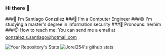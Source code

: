 ### Hi there 👋
###🔭 I’m Santiago González
###🌱 I'm a Computer Engineer
###😄 I'm studying a master's degree in information security
###📱  Pronouns: he/him
###📫 How to reach me: You can send me a email at gonzalez.s.santiago@hotmail.com
<!--
**Jorel254/Jorel254** is a ✨ _special_ ✨ repository because its `README.md` (this file) appears on your GitHub profile.

Here are some ideas to get you started:

-->
![Your Repository's Stats](https://github-readme-stats.vercel.app/api?username=Jorel254&show_icons=true)
![Jorel254's github stats](https://github-readme-stats.vercel.app/api/top-langs/?username=Jorel254&show_icons=true)

